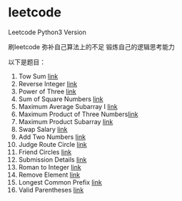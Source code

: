 # leetcode
Leetcode Python3 Version 

刷leetcode 弥补自己算法上的不足
锻炼自己的逻辑思考能力


以下是题目：


1. Tow Sum [link](https://leetcode.com/problems/two-sum/description/) 
2. Reverse Integer [link](https://leetcode.com/problems/reverse-integer/description/)
3. Power of Three [link](https://leetcode.com/problems/power-of-three/description/)
4. Sum of Square Numbers [link](https://leetcode.com/problems/sum-of-square-numbers/description/)
5. Maximum Average Subarray I [link](https://leetcode.com/problems/maximum-average-subarray-i/description/)
6. Maximum Product of Three Numbers[link](https://leetcode.com/problems/maximum-product-of-three-numbers/description/)
7. Maximum Product Subarray [link](https://leetcode.com/problems/maximum-product-subarray/description/)
8. Swap Salary [link](https://leetcode.com/problems/swap-salary/description/)
9. Add Two Numbers [link](https://leetcode.com/problems/add-two-numbers/description/)
10. Judge Route Circle [link](https://leetcode.com/problems/judge-route-circle/description/)
11. Friend Circles [link](https://leetcode.com/problems/friend-circles/discuss/)
12. Submission Details [link](https://leetcode.com/problems/set-mismatch/description/)
13. Roman to Integer [link](https://leetcode.com/problems/roman-to-integer/description/g)
14. Remove Element [link](https://leetcode.com/problems/remove-element/)
15. Longest Common Prefix [link](https://leetcode.com/problems/longest-common-prefix/)
16. Valid Parentheses [link](https://leetcode.com/problems/valid-parentheses/description/)